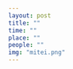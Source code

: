 ```yaml
---
layout: post
title: ""
time: ""
place: ""
people: ""
img: "mitei.png"
---
```


<!--

post with empty title
---------------------

triggers "TBD / 未定" text
followed by
- image (see `img` above), and
- post content (this)

see treffen.md:
```
{% if post.title == "" %}
  <h1>TBD / 未定</h1>
{% else %}
  [...]
{% endif %}
<div class="postimg"><img src="/assets/img/{{ post.img }}"></div>
{{ post.content }}
```

-->
